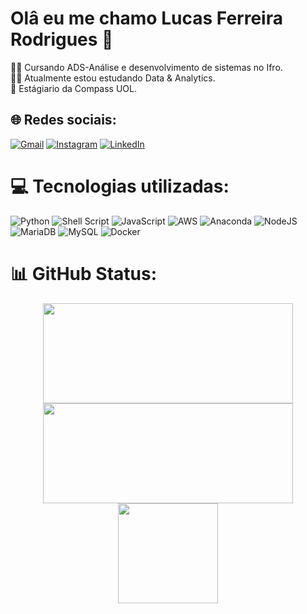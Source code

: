 # Olâ eu me chamo Lucas Ferreira Rodrigues 👋
👩‍💻 Cursando ADS-Análise e desenvolvimento de sistemas no Ifro.<br>👨‍🏫 Atualmente estou estudando Data & Analytics.<br>🤵 Estágiario da Compass UOL.
<br>


## 🌐 Redes sociais:
[![Gmail](https://img.shields.io/badge/gmail-%23E4405F.svg?logo=gmail&logoColor=white)](mailto:lucaslfr00@gmail.com)
[![Instagram](https://img.shields.io/badge/Instagram-%23E4405F.svg?logo=Instagram&logoColor=white)](https://instagram.com/lucs_fk) 
[![LinkedIn](https://img.shields.io/badge/LinkedIn-%230077B5.svg?logo=linkedin&logoColor=white)](https://linkedin.com/in/lucas-ferreira-rodrigues-b3938a2a7) 

# 💻 Tecnologias utilizadas:
![Python](https://img.shields.io/badge/python-3670A0?style=for-the-badge&logo=python&logoColor=ffdd54) ![Shell Script](https://img.shields.io/badge/shell_script-%23121011.svg?style=for-the-badge&logo=gnu-bash&logoColor=white) ![JavaScript](https://img.shields.io/badge/javascript-%23323330.svg?style=for-the-badge&logo=javascript&logoColor=%23F7DF1E) ![AWS](https://img.shields.io/badge/AWS-%23FF9900.svg?style=for-the-badge&logo=amazon-aws&logoColor=white) ![Anaconda](https://img.shields.io/badge/Anaconda-%2344A833.svg?style=for-the-badge&logo=anaconda&logoColor=white) ![NodeJS](https://img.shields.io/badge/node.js-6DA55F?style=for-the-badge&logo=node.js&logoColor=white) ![MariaDB](https://img.shields.io/badge/MariaDB-003545?style=for-the-badge&logo=mariadb&logoColor=white) ![MySQL](https://img.shields.io/badge/mysql-%2300000f.svg?style=for-the-badge&logo=mysql&logoColor=white) ![Docker](https://img.shields.io/badge/docker-%230db7ed.svg?style=for-the-badge&logo=docker&logoColor=white)
# 📊 GitHub Status:

<div style="display: flex; justify-content: space-evenly; flex-wrap: wrap;">
    <img src="https://github-readme-stats.vercel.app/api/top-langs/?username=lucas-ifro&theme=tokyonight&hide_border=true&include_all_commits=false&count_private=true&layout=compact" height="160em" width="400em"/>
    <img src="https://github-readme-stats.vercel.app/api?username=lucas-ifro&theme=tokyonight&hide_border=true&include_all_commits=false&count_private=true" height="160em" width="400em"/>
    <img src="https://github-readme-streak-stats.herokuapp.com/?user=lucas-ifro&theme=tokyonight&hide_border=true" height="160em"/>
</div>


